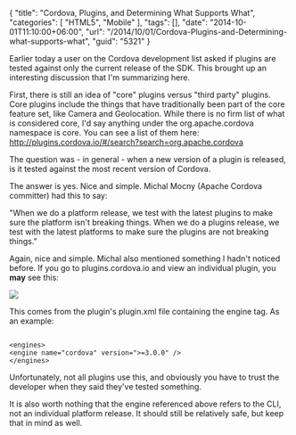 {
	"title": "Cordova, Plugins, and Determining What Supports What",
	"categories": [
		"HTML5",
		"Mobile"
	],
	"tags": [],
	"date": "2014-10-01T11:10:00+06:00",
	"url": "/2014/10/01/Cordova-Plugins-and-Determining-what-supports-what",
	"guid": "5321"
}

<p>
Earlier today a user on the Cordova development list asked if plugins are tested against only the current release of the SDK. This brought up an interesting discussion that I'm summarizing here. 
</p>
<!--more-->
<p>
First, there is still an idea of "core" plugins versus "third party" plugins. Core plugins include the things that have traditionally been part of the core feature set, like Camera and Geolocation. While there is no firm list of what is considered core, I'd say anything under the org.apache.cordova namespace is core. You can see a list of them here: <a href="http://plugins.cordova.io/#/search?search=org.apache.cordova">http://plugins.cordova.io/#/search?search=org.apache.cordova</a>
</p>

<p>
The question was - in general - when a new version of a plugin is released, is it tested against the most recent version of Cordova.
</p>

<p>
The answer is yes. Nice and simple. Michal Mocny (Apache Cordova committer) had this to say:
</p>

<p>
"When we do a platform release, we test with the latest
plugins to make sure the platform isn't breaking things.  When we do a
plugins release, we test with the latest platforms to make sure the plugins
are not breaking things."
</p>

<p>
Again, nice and simple. Michal also mentioned something I hadn't noticed before. If you go to plugins.cordova.io and view an individual plugin, you <strong>may</strong> see this:
</p>

<p>
<img src="https://static.raymondcamden.com/images/shot112.png" />
</p>

<p>
This comes from the plugin's plugin.xml file containing the engine tag. As an example:
</p>

<pre><code class="language-markup">
&lt;engines&gt;
&lt;engine name="cordova" version="&gt;=3.0.0" /&gt;
&lt;/engines&gt;
</code></pre>

<p>
Unfortunately, not all plugins use this, and obviously you have to trust the developer when they said they've tested something.
</p>

<p>
It is also worth nothing that the engine referenced above refers to the CLI, not an individual platform release. It should still be relatively safe, but keep that in mind as well.
</p>